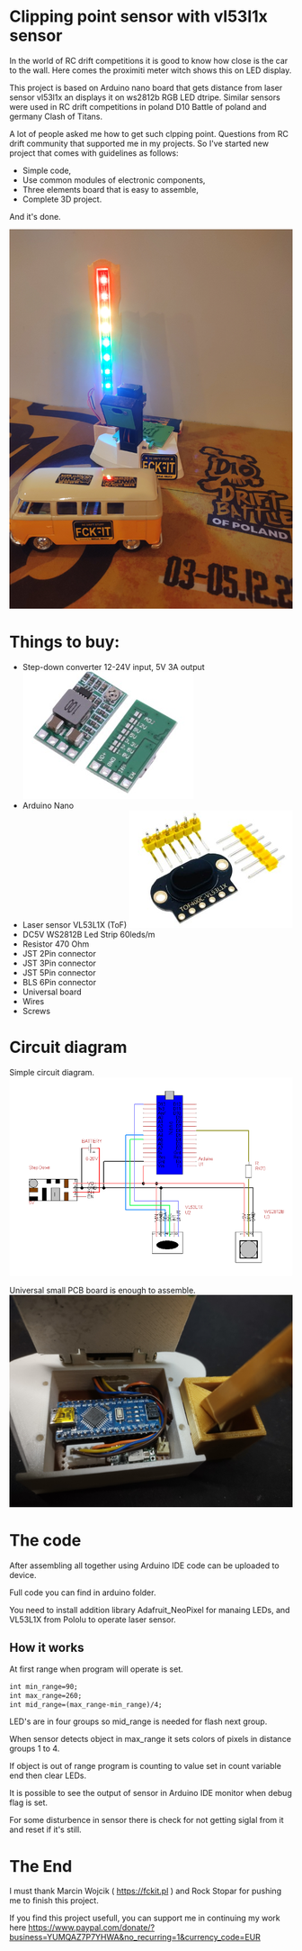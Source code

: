 # Clipping point sensor with vl53l1x sensor

In the world of RC drift competitions it is good to know how close is the car to the wall.
Here comes the proximiti meter witch shows this on LED display.

This project is based on Arduino nano board that gets distance from laser sensor vl53l1x an displays it on ws2812b RGB LED dtripe.
Similar sensors were used in RC drift competitions in poland D10 Battle of poland and germany Clash of Titans.

A lot of people asked me how to get such clpping point. Questions from RC drift community that supported me in my projects. 
So I've started new project that comes with guidelines as follows:
* Simple code,
* Use common modules of electronic components,
* Three elements board that is easy to assemble,
* Complete 3D project.

And it's done. 

![Clip at work](images/clip_at_work.jpg)

# Things to buy:
* Step-down converter 12-24V input, 5V 3A output
![Step down converter](images/MiniDC12-24V_5V_3A.jpg)
* Arduino Nano
* Laser sensor VL53L1X (ToF)
![VL53L1X](images/VL53L1X.jpg)
* DC5V WS2812B Led Strip 60leds/m 
* Resistor 470 Ohm
* JST 2Pin connector
* JST 3Pin connector
* JST 5Pin connector
* BLS 6Pin connector
* Universal board
* Wires
* Screws

# Circuit diagram

Simple circuit diagram.
![Circuit diagram](images/wiring_digram.png)

Universal small PCB board is enough to assemble.
![PCB](images/board.jpg)

# The code
After assembling all together using Arduino IDE code can be uploaded to device.

Full code you can find in arduino folder.

You need to install addition library Adafruit_NeoPixel for manaing LEDs, and VL53L1X from Pololu to operate laser sensor.

## How it works

At first range when program will operate is set.
```
int min_range=90;
int max_range=260;
int mid_range=(max_range-min_range)/4;
```
LED's are in four groups so mid_range is needed for flash next group.

When sensor detects object in max_range it sets colors of pixels in distance groups 1 to 4.

If object is out of range program is counting to value set in count variable end then clear LEDs.

It is possible to see the output of sensor in Arduino IDE monitor when debug flag is set.

For some disturbence in sensor there is check for not getting siglal from it and reset if it's still.

# The End
I must thank Marcin Wojcik ( https://fckit.pl ) and Rock Stopar for pushing me to finish this project.

If you find this project usefull, you can support me in continuing my work here https://www.paypal.com/donate/?business=YUMQAZ7P7YHWA&no_recurring=1&currency_code=EUR



